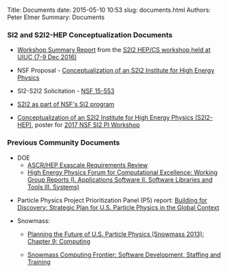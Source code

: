 Title: Documents
date: 2015-05-10 10:53
slug: documents.html
Authors: Peter Elmer
Summary: Documents

### SI2 and S2I2-HEP Conceptualization Documents
  * [Workshop Summary Report](http://s2i2-hep.org/downloads/s2i2-hep-cs-workshop-summary.pdf) from the [S2I2 HEP/CS workshop held at UIUC (7-9 Dec 2016)](https://indico.cern.ch/event/575443/)

  * NSF Proposal - [Conceptualization of an S2I2 Institute for High Energy Physics](../downloads/files/s2i2-2015-nsf-proposal.pdf) 

  * SI2-S2I2 Solicitation - [NSF 15-553](http://www.nsf.gov/pubs/2015/nsf15553/nsf15553.htm)

  * [S2I2 as part of NSF's SI2 program](http://www.slideshare.net/danielskatz/scientific-software-innovation-institutes-s2i2s-as-part-of-nsfs-si2-program)

  * [Conceptualization of an S2I2 Institute for High Energy Physics (S2I2-HEP)](http://s2i2-hep.org/downloads/s2i2-hep-si2-pi-workshop-2017.pdf), poster for [2017 NSF SI2 PI Workshop](https://sites.google.com/view/2017-si2-pi-meeting/)

### Previous Community Documents

  * DOE 
    * [ASCR/HEP Exascale Requirements Review](http://hepcce.org/files/2016/11/DOE-ExascaleReport-HEP-Final.pdf)
    * [High Energy Physics Forum for Computational Excellence: Working Group Reports (I. Applications Software II. Software Libraries and Tools III. Systems)](http://arxiv.org/abs/1510.08545)

<!---  * [HEP-FCE Working Group on Libraries and Tools](http://arxiv.org/abs/1506.01309) --->

  * Particle Physics Project Prioritization Panel (P5) report: [Building for Discovery: Strategic Plan for U.S. Particle Physics in the Global Context](http://science.energy.gov/~/media/hep/hepap/pdf/May-2014/FINAL_P5_Report_Interactive_060214.pdf)

  * Snowmass:

    * [Planning the Future of U.S. Particle Physics (Snowmass 2013): Chapter 9: Computing](http://arxiv.org/abs/1401.6117)

    * [Snowmass Computing Frontier: Software Development, Staffing and Training](http://arxiv.org/abs/1311.2567)

